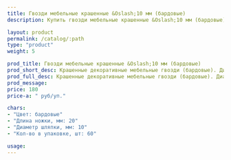 ```yaml
---
title: Гвозди мебельные крашенные &Oslash;10 мм (бардовые)
description: Купить гвозди мебельные крашенные &Oslash;10 мм (бардовые) в розницу с доставкой по Москве.

layout: product
permalink: /catalog/:path
type: "product"
weight: 5

prod_title: Гвозди мебельные крашенные &Oslash;10 мм (бардовые)
prod_short_desc: Крашенные декоративные мебельные гвозди (бардовые). Диаметр шляпки 10 мм, длина ножки 20 мм.
prod_full_desc: Крашенные декоративные мебельные гвозди (бардовые). Диаметр шляпки 10 мм, длина ножки 20 мм.
prod_message:
price: 180
price-a: " руб/уп."

chars:
- "Цвет: бардовые"
- "Длина ножки, мм: 20"
- "Диаметр шляпки, мм: 10"
- "Кол-во в упаковке, шт: 60"

usage:
---
```


